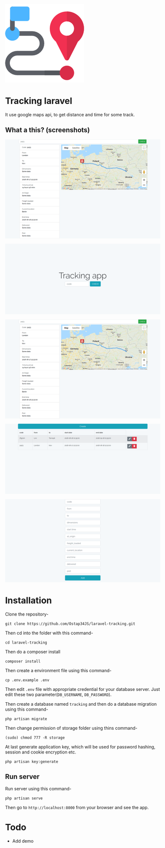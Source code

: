 <p align="left"><img src="public/img/route.png"></p>

# Tracking laravel

It use google maps api, to get distance and time for some track.

## What a this? (screenshots)
<img src="screenshot.png">

![app screenshot1](screenshot1.png)

![app screenshot2](screenshot.png)

![app screenshot3](screenshot2.png)

![app screenshot4](screenshot3.png)

# Installation

Clone the repository-
```
git clone https://github.com/Ostap34JS/laravel-tracking.git
```

Then cd into the folder with this command-
```
cd laravel-tracking
```

Then do a composer install
```
composer install
```

Then create a environment file using this command-
```
cp .env.example .env
```

Then edit `.env` file with appropriate credential for your database server. Just edit these two parameter(`DB_USERNAME`, `DB_PASSWORD`).

Then create a database named `tracking` and then do a database migration using this command-
```
php artisan migrate
```

Then change permission of storage folder using thins command-
```
(sudo) chmod 777 -R storage
```

At last generate application key, which will be used for password hashing, session and cookie encryption etc.
```
php artisan key:generate
```

## Run server

Run server using this command-
```
php artisan serve
```

Then go to `http://localhost:8000` from your browser and see the app.

# Todo 
- Add demo
